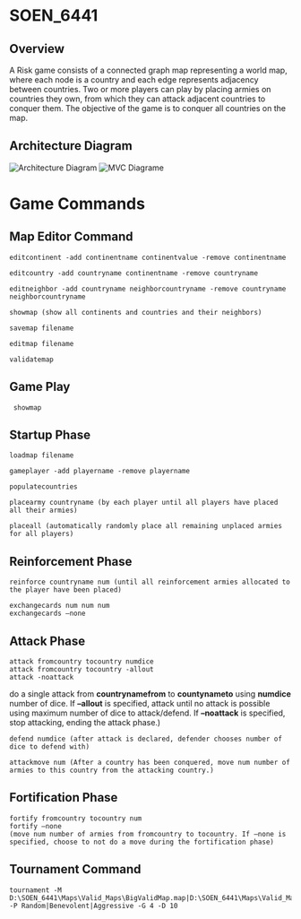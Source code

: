 # SOEN_6441
## Overview 
A Risk game consists of a connected graph map representing a world map, where each node is a country and each edge represents adjacency between countries. Two or more players can play by placing armies on countries they own, from which they can attack adjacent countries to conquer them. The objective of the game is to conquer all countries on the map.



## Architecture Diagram
![Architecture Diagram](https://github.com/san089/SOEN_6441/blob/master/Documents/ArchitectureDesign_Build2.png)
![MVC Diagrame](http://assets.processon.com/chart_image/5da4e016e4b0ea86c2afe75d.png)




# Game Commands

## Map Editor Command

    editcontinent -add continentname continentvalue -remove continentname

    editcountry -add countryname continentname -remove countryname

    editneighbor -add countryname neighborcountryname -remove countryname neighborcountryname

    showmap (show all continents and countries and their neighbors)

    savemap filename

    editmap filename

    validatemap

## Game Play   

     showmap

## Startup Phase

    loadmap filename

    gameplayer -add playername -remove playername

    populatecountries

    placearmy countryname (by each player until all players have placed all their armies)

    placeall (automatically randomly place all remaining unplaced armies for all players)


## Reinforcement Phase


    reinforce countryname num (until all reinforcement armies allocated to the player have been placed)

    exchangecards num num num
    exchangecards –none

## Attack Phase

    attack fromcountry tocountry numdice
    attack fromcountry tocountry -allout
    attack -noattack

do a single attack from **countrynamefrom** to **countynameto** using **numdice** number of dice. If **–allout** is specified, attack until no attack is possible using maximum number of dice to attack/defend. If **–noattack** is specified, stop attacking, ending the attack phase.)

    defend numdice (after attack is declared, defender chooses number of dice to defend with)

    attackmove num (After a country has been conquered, move num number of armies to this country from the attacking country.)


## Fortification Phase

    fortify fromcountry tocountry num
    fortify –none
    (move num number of armies from fromcountry to tocountry. If –none is specified, choose to not do a move during the fortification phase)
    
## Tournament Command

    tournament -M D:\SOEN_6441\Maps\Valid_Maps\BigValidMap.map|D:\SOEN_6441\Maps\Valid_Maps\BigValidMap.map|D:\SOEN_6441\Maps\Valid_Maps\BigValidMap.map -P Random|Benevolent|Aggressive -G 4 -D 10

